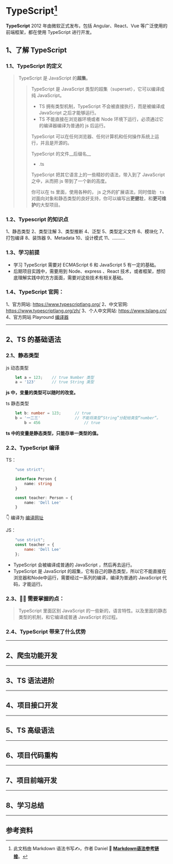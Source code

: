 # TypeScript[^1]

**TypeScript** 2012 年由微软正式发布，包括 Angular、React、Vue 等广泛使用的前端框架，都在使用 TypeScript 进行开发。



## 1、了解 TypeScript



### 1.1、TypeScript 的定义

>TypeScript 是 JavaScript 的**超集**。
>
>> TypeScript 是 JavaScript 类型的超集（superset），它可以编译成纯 JavaScript。
>>
>> - TS 拥有类型机制，TypeScript 不会被直接执行，而是被编译成  JavaScript  之后才能够运行。
>> - TS 不能直接在浏览器环境或者 Node 环境下运行，必须通过它的编译器编译为普通的 js 后运行。
>>
>> TypeScript 可以在任何浏览器、任何计算机和任何操作系统上运行，并且是开源的。
>>
>> TypeScript 的文件__后缀名__   
>>
>> - .ts
>>
>> TypeScript 把其它语言上的一些精妙的语法，带入到了 JavaScript 之中，从而把 js 带到了一个新的高度。
>>
>> 你可以在 ts 里面，使用各种的， js 之外的扩展语法，同时借助 ` ts` 对面向对象和静态类型的良好支持，你可以编写出**更健壮**，和**更可维护**的大型项目。
>>
>> 
>



### 1.2、Typescript 的知识点

1、静态类型
2、类型注解
3、类型推断
4、泛型
5、类型定义文件
6、模块化
7、打包编译
8、装饰器
9、Metadata
10、设计模式
11、..........



### 1.3、学习前提

- 学习 TypeScript 需要对 ECMAScript 6 和 JavaScript 5 有一定的基础。
-  后期项目实践中，需要用到 Node、express  、React 技术，或者框架，想彻底理解实践中的方方面面，需要对这些技术有相关基础。



### 1.4、TypeScript 官网：

1、官方网站: https://www.typescriptlang.org/
2、中文官网: https://www.typescriptlang.org/zh/
3、个人中文网站: https://www.tslang.cn/
4、官方网站 Playround [编译器](https://www.typescriptlang.org/zh/play?#code/PTAEHUFMBsGMHsC2lQBd5oBYoCoE8AHSAZVgCcBLA1UABWgEM8BzM+AVwDsATAGiwoBnUENANQAd0gAjQRVSQAUCEmYKsTKGYUAbpGF4OY0BoadYKdJMoL+gzAzIoz3UNEiPOofEVKVqAHSKymAAmkYI7NCuqGqcANag8ABmIjQUXrFOKBJMggBcISGgoAC0oACCbvCwDKgU8JkY7p7ehCTkVDQS2E6gnPCxGcwmZqDSTgzxxWWVoASMFmgYkAAeRJTInN3ymj4d-jSCeNsMq-wuoPaOltigAKoASgAywhK7SbGQZIIz5VWCFzSeCrZagNYbChbHaxUDcCjJZLfSDbExIAgUdxkUBIursJzCFJtXydajBBCcQQ0MwAUVWDEQC0gADVHBQGNJ3KAALygABEAAkYNAMOB4GRonzFBTBPB3AERcwABS0+mM9ysygc9wASmCKhwzQ8ZC8iHFzmB7BoXzcZmY7AYzEg-Fg0HUiQ58D0Ii8fLpDKZgj5SWxfPADlQAHJhAA5SASPlBFQAeS+ZHegmdWkgR1QjgUrmkeFATjNOmGWH0KAQiGhwkuNok4uiIgMHGxCyYrA4PCCJSAA "将 TS 编译为 JS")



---



## 2、TS 的基础语法



### 2.1、静态类型



js 动态类型

```javascript
    let a = 123;    // true Number 类型
    a = '123'       // true String 类型
```

**js 中，变量的类型可以随时的改变。**



ts 静态类型

```typescript
    let b: number = 123;      // true
    b = '一二三'               // 不能将类型“String”分配给类型“number”。
		b = 456                   // true
```

__ts 中的变量是静态类型，只能存单一类型的值。__



### 2.2、TypeScript 编译



TS：

```typescript
    "use strict";

    interface Person {
        name: string
    }

    const teacher: Person = {
        name: 'Dell Lee'
    }
```



👇 编译为 [编译网址](https://www.tslang.cn/play/index.html) 



JS：

```javascript
    "use strict";
    const teacher = {
        name: 'Dell Lee'
    };
```



- TypeScript 会被编译成普通的 JavaScript ，然后再去运行。
- TypeScript 是 JavaScript 的超集，它有自己的静态类型，所以它不能直接在浏览器和Node中运行，需要经过一系列的编译，编译为普通的 JavaScript 代码，才能运行。



### 2.3、🙋💡 需要掌握的点：

> TypeScript 里面区别 JavaScript 的一些新的，语言特性。以及里面的静态类型的机制，和它编译成普通 JavaScript 的过程。



### 2.4、TypeScript 带来了什么优势





---



## 2、爬虫功能开发



---



## 3、TS 语法进阶



---



## 4、项目接口开发



---



## 5、TS 高级语法



---



## 6、项目代码重构



---



## 7、项目前端开发



---



## 8、学习总结



---



























































## 参考资料

[^1]: 此文档由 Markdown 语法书写✍️，作者 Daniel :wave:   **[Markdown语法参考链接](https://markdown.com.cn "markdown教程")**。 

